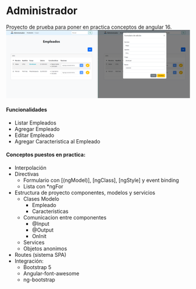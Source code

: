 # Administrador
Proyecto de prueba para poner en practica conceptos de angular 16.
![Alt text](image.png)

#### Funcionalidades
- Listar Empleados
- Agregar Empleado
- Editar Empleado
- Agregar Caracteristica al Empleado
#### Conceptos puestos en practica: 
- Interpolación
- Directivas 
    - Formulario con [(ngModel)], [ngClass], [ngStyle] y event binding
    - Lista con *ngFor
- Estructura de proyecto componentes, modelos y servicios
    - Clases Modelo
        - Empleado
        - Caracteristicas
    - Comunicacion entre componentes
        - @Input
        - @Output
        - OnInit
    - Services
    - Objetos anonimos
- Routes (sistema SPA)
- Integración:
    - Bootstrap 5
    - Angular-font-awesome
    - ng-bootstrap